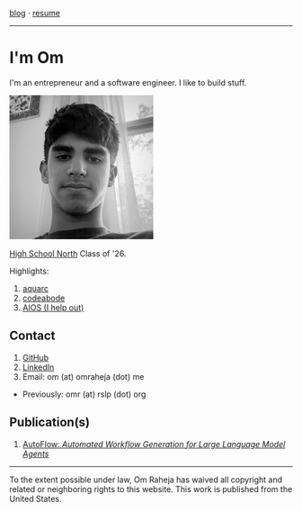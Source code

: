 <a href="blog/index.html">blog</a> &middot; <a href="use/Om-Raheja-Resume.pdf">resume</a>

---
# I'm Om

I'm an entrepreneur and a software engineer. I like to build stuff. 

[![omraheja](use/omraheja.jpg)](https://omraheja.me)

[High School North](https://www.west-windsor-plainsboro.k12.nj.us/schools/high_school_north) Class of '26.

Highlights:

1. [aquarc](https://aquarc.org)
2. [codeabode](https://codeabode.co)
3. [AIOS (I help out)](https://aios.foundation)

## Contact

1. [GitHub](https://github.com/om-raheja)
2. [LinkedIn](https://www.linkedin.com/in/om-raheja-91a26b314/)
3. Email: om (at) omraheja (dot) me
- Previously: omr (at) rslp (dot) org 

## Publication(s)

1. [AutoFlow: *Automated Workflow Generation for Large Language Model Agents*](https://arxiv.org/abs/2407.12821)

---
To the extent possible under law, Om Raheja has waived all copyright and related or neighboring rights to this website. This work is published from the United States.
